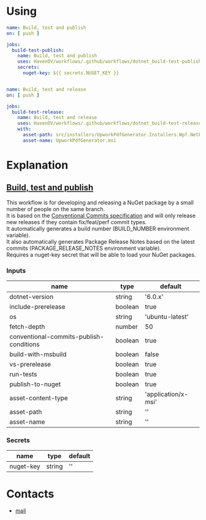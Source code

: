 # Using
```yaml
name: Build, test and publish
on: [ push ]

jobs:
  build-test-publish:
    name: Build, test and publish
    uses: HavenDV/workflows/.github/workflows/dotnet_build-test-publish.yml@main
    secrets:
      nuget-key: ${{ secrets.NUGET_KEY }}


name: Build, test and release
on: [ push ]

jobs:
  build-test-release:
    name: Build, test and release
    uses: HavenDV/workflows/.github/workflows/dotnet_build-test-release.yml@main
    with:
      asset-path: src/installers/UpworkPdfGenerator.Installers.Wpf.NetFramework/UpworkPdfGenerator.msi
      asset-name: UpworkPdfGenerator.msi
```

# Explanation
## [Build, test and publish](.github/workflows/dotnet_build-test-publish.yml)
This workflow is for developing and releasing a NuGet package by a small number of people on the same branch.  
It is based on the [Conventional Commits specification](https://www.conventionalcommits.org/) and 
will only release new releases if they contain fix/feat/perf commit types.  
It automatically generates a build number (BUILD_NUMBER environment variable).  
It also automatically generates Package Release Notes based on the latest commits (PACKAGE_RELEASE_NOTES environment variable).  
Requires a nuget-key secret that will be able to load your NuGet packages.  

### Inputs
| name                                        | type    | default             |
|---------------------------------------------|---------|---------------------|
| dotnet-version                              | string  | '6.0.x'             |
| include-prerelease                          | boolean | true                |
| os                                          | string  | 'ubuntu-latest'     |
| fetch-depth                                 | number  | 50                  |
| conventional-commits-publish-conditions     | boolean | true                |
| build-with-msbuild                          | boolean | false               |
| vs-prerelease                               | boolean | true                |
| run-tests                                   | boolean | true                |
| publish-to-nuget                            | boolean | true                |
| asset-content-type                          | string  | 'application/x-msi' |
| asset-path                                  | string  | ''                  |
| asset-name                                  | string  | ''                  |
   
### Secrets
| name                                        | type    | default             |
|---------------------------------------------|---------|---------------------|
| nuget-key                                   | string  | ''                  |

# Contacts
* [mail](mailto:havendv@gmail.com)
